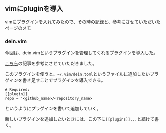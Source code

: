 ## vimにpluginを導入

vimにプラグインを入れてみたので、その時の記録と、参考にさせていただいたページのメモ

### dein.vim

今回は、dein.vimというプラグインを管理してくれるプラグインを導入した。

[こちら](https://note.com/noabou/n/nfbfc099c0361)の記事を参考にさせていただきました。

このプラグインを使うと、`~/.vim/dein.toml`というファイルに追加したいプラグインを書き足すことでプラグインを導入できる。

```
# Required:
[[plugin]]
repo = '<github_name>/<repository_name>

```
というようにプラグインを書いて追加していく。

新しいプラグインを追加したいときには、この下に`[[plugins]]...`と続けて書く。

